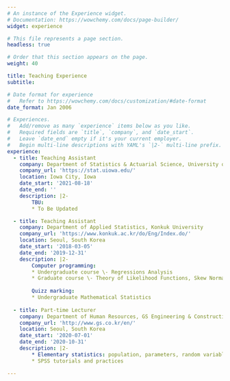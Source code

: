 ```yaml
---
# An instance of the Experience widget.
# Documentation: https://wowchemy.com/docs/page-builder/
widget: experience

# This file represents a page section.
headless: true

# Order that this section appears on the page.
weight: 40

title: Teaching Experience
subtitle:

# Date format for experience
#   Refer to https://wowchemy.com/docs/customization/#date-format
date_format: Jan 2006

# Experiences.
#   Add/remove as many `experience` items below as you like.
#   Required fields are `title`, `company`, and `date_start`.
#   Leave `date_end` empty if it's your current employer.
#   Begin multi-line descriptions with YAML's `|2-` multi-line prefix.
experience:
  - title: Teaching Assistant
    company: Department of Statistics & Actuarial Science, University of Iowa
    company_url: 'https://stat.uiowa.edu/'
    location: Iowa City, Iowa
    date_start: '2021-08-18'
    date_end: ''
    description: |2-
        TBU:
        * To Be Updated

  - title: Teaching Assistant
    company: Department of Applied Statistics, Konkuk University
    company_url: 'https://www.konkuk.ac.kr/do/Eng/Index.do/'
    location: Seoul, South Korea
    date_start: '2018-03-05'
    date_end: '2019-12-31'
    description: |2-
        Computer programming:
        * Undergraduate course \- Regressions Analysis
        * Graduate course \- Theory of Likelihood Functions, Skew Normal and Related Distribution Families, Nonparametric Function Estimation
        
        Quizz marking: 
        * Undergraduate Mathematical Statistics
        
  - title: Part-time Lecturer
    company: Department of Human Resources, GS Engineering & Construction
    company_url: 'http://www.gs.co.kr/en/'
    location: Seoul, South Korea
    date_start: '2020-07-01'
    date_end: '2020-10-31'
    description: |2-
        * Elementary statistics: population, parameters, random variables, discrete and continuous types, expectation, sample distribution, hypothesis testing, simple and multiple linear regressions
        * SPSS tutorials and practices

---
```

